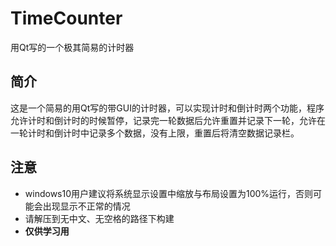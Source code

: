 # TimeCounter

用Qt写的一个极其简易的计时器

## 简介

这是一个简易的用Qt写的带GUI的计时器，可以实现计时和倒计时两个功能，程序允许计时和倒计时的时候暂停，记录完一轮数据后允许重置并记录下一轮，允许在一轮计时和倒计时中记录多个数据，没有上限，重置后将清空数据记录栏。

## 注意

* windows10用户建议将系统显示设置中缩放与布局设置为100%运行，否则可能会出现显示不正常的情况
* 请解压到无中文、无空格的路径下构建
* **仅供学习用**
